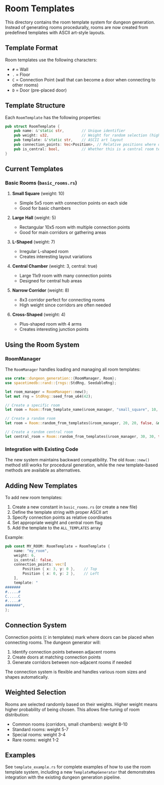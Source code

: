 # Room Templates

This directory contains the room template system for dungeon generation. Instead of generating rooms procedurally, rooms are now created from predefined templates with ASCII art-style layouts.

## Template Format

Room templates use the following characters:

- `#` = Wall
- `.` = Floor
- `C` = Connection Point (wall that can become a door when connecting to other rooms)
- `D` = Door (pre-placed door)

## Template Structure

Each `RoomTemplate` has the following properties:

```rust
pub struct RoomTemplate {
    pub name: &'static str,        // Unique identifier
    pub weight: u32,               // Weight for random selection (higher = more likely)
    pub template: &'static str,    // ASCII art layout
    pub connection_points: Vec<Position>, // Relative positions where doors can be placed
    pub is_central: bool,          // Whether this is a central room template
}
```

## Current Templates

### Basic Rooms (`basic_rooms.rs`)

1. **Small Square** (weight: 10)

   - Simple 5x5 room with connection points on each side
   - Good for basic chambers

2. **Large Hall** (weight: 5)

   - Rectangular 10x5 room with multiple connection points
   - Good for main corridors or gathering areas

3. **L-Shaped** (weight: 7)

   - Irregular L-shaped room
   - Creates interesting layout variations

4. **Central Chamber** (weight: 3, central: true)

   - Large 11x9 room with many connection points
   - Designed for central hub areas

5. **Narrow Corridor** (weight: 8)

   - 8x3 corridor perfect for connecting rooms
   - High weight since corridors are often needed

6. **Cross-Shaped** (weight: 4)
   - Plus-shaped room with 4 arms
   - Creates interesting junction points

## Using the Room System

### RoomManager

The `RoomManager` handles loading and managing all room templates:

```rust
use crate::dungeon_generation::{RoomManager, Room};
use spacetimedb::rand::{rngs::StdRng, SeedableRng};

let room_manager = RoomManager::new();
let mut rng = StdRng::seed_from_u64(42);

// Create a specific room
let room = Room::from_template_name(&room_manager, "small_square", 10, 10, &mut rng)?;

// Create a random room
let room = Room::random_from_templates(&room_manager, 20, 20, false, &mut rng)?;

// Create a random central room
let central_room = Room::random_from_templates(&room_manager, 30, 30, true, &mut rng)?;
```

### Integration with Existing Code

The new system maintains backward compatibility. The old `Room::new()` method still works for procedural generation, while the new template-based methods are available as alternatives.

## Adding New Templates

To add new room templates:

1. Create a new constant in `basic_rooms.rs` (or create a new file)
2. Define the template string with proper ASCII art
3. Specify connection points as relative coordinates
4. Set appropriate weight and central room flag
5. Add the template to the `ALL_TEMPLATES` array

Example:

```rust
pub const MY_ROOM: RoomTemplate = RoomTemplate {
    name: "my_room",
    weight: 6,
    is_central: false,
    connection_points: vec![
        Position { x: 3, y: 0 },    // Top
        Position { x: 0, y: 2 },    // Left
    ],
    template: "
#######
#.....#
C.....C
#.....#
#######",
};
```

## Connection System

Connection points (`C` in templates) mark where doors can be placed when connecting rooms. The dungeon generator will:

1. Identify connection points between adjacent rooms
2. Create doors at matching connection points
3. Generate corridors between non-adjacent rooms if needed

The connection system is flexible and handles various room sizes and shapes automatically.

## Weighted Selection

Rooms are selected randomly based on their weights. Higher weight means higher probability of being chosen. This allows fine-tuning of room distribution:

- Common rooms (corridors, small chambers): weight 8-10
- Standard rooms: weight 5-7
- Special rooms: weight 3-4
- Rare rooms: weight 1-2

## Examples

See `template_example.rs` for complete examples of how to use the room template system, including a new `TemplateMapGenerator` that demonstrates integration with the existing dungeon generation pipeline.
